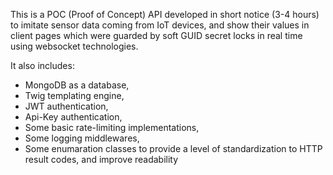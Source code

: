 This is a POC (Proof of Concept) API developed in short notice (3-4 hours) to imitate sensor data coming from IoT devices,
and show their values in client pages which were guarded by soft GUID secret locks in real time using websocket technologies.

It also includes:
* MongoDB as a database,
* Twig templating engine,
* JWT authentication,
* Api-Key authentication,
* Some basic rate-limiting implementations,
* Some logging middlewares,
* Some enumaration classes to provide a level of standardization to HTTP result codes, and improve readability
